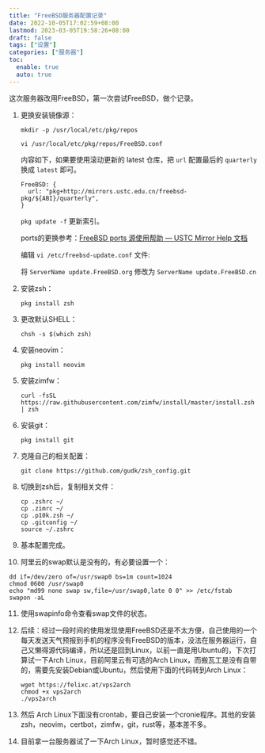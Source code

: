 ```yaml
---
title: "FreeBSD服务器配置记录"
date: 2022-10-05T17:02:59+08:00
lastmod: 2023-03-05T19:58:26+08:00
draft: false
tags: ["设置"]
categories: ["服务器"]
toc:
  enable: true
  auto: true
---
```


这次服务器改用FreeBSD，第一次尝试FreeBSD，做个记录。

1. 更换安装镜像源：

   `mkdir -p /usr/local/etc/pkg/repos`

   `vi /usr/local/etc/pkg/repos/FreeBSD.conf`

   内容如下，如果要使用滚动更新的 latest 仓库，把 `url` 配置最后的 `quarterly` 换成 `latest` 即可。

   ```
   FreeBSD: {
     url: "pkg+http://mirrors.ustc.edu.cn/freebsd-pkg/${ABI}/quarterly",
   }
   ```

   `pkg update -f` 更新索引。

   ports的更换参考：[FreeBSD ports 源使用帮助 — USTC Mirror Help 文档](https://mirrors.ustc.edu.cn/help/freebsd-ports.html)

   编辑 `vi /etc/freebsd-update.conf` 文件:

   将 `ServerName update.FreeBSD.org` 修改为 `ServerName update.FreeBSD.cn`


2. 安装zsh：

   `pkg install zsh`

3. 更改默认SHELL：

   `chsh -s $(which zsh)`

4. 安装neovim：

   `pkg install neovim`

5. 安装zimfw：

   `curl -fsSL https://raw.githubusercontent.com/zimfw/install/master/install.zsh | zsh`

6. 安装git：

   `pkg install git`

7. 克隆自己的相关配置：

   `git clone https://github.com/gudk/zsh_config.git`

8. 切换到zsh后，复制相关文件：

   ```
   cp .zshrc ~/
   cp .zimrc ~/
   cp .p10k.zsh ~/
   cp .gitconfig ~/
   source ~/.zshrc
   ```

9. 基本配置完成。

10. 阿里云的swap默认是没有的，有必要设置一个：

   ```
   dd if=/dev/zero of=/usr/swap0 bs=1m count=1024
   chmod 0600 /usr/swap0
   echo "md99 none swap sw,file=/usr/swap0,late 0 0" >> /etc/fstab
   swapon -aL
   ```

11. 使用swapinfo命令查看swap文件的状态。

12. 后续：经过一段时间的使用发现使用FreeBSD还是不太方便，自己使用的一个每天发送天气预报到手机的程序没有FreeBSD的版本，没法在服务器运行，自己又懒得源代码编译，所以还是回到Linux，以前一直是用Ubuntu的，下次打算试一下Arch Linux，目前阿里云有可选的Arch Linux，而搬瓦工是没有自带的，需要先安装Debian或Ubuntu，然后使用下面的代码转到Arch Linux：

    ```
    wget https://felixc.at/vps2arch
    chmod +x vps2arch
    ./vps2arch
    ```

13. 然后 Arch Linux下面没有crontab，要自己安装一个cronie程序。其他的安装zsh，neovim，certbot，zimfw，git，rust等，基本差不多。
14. 目前拿一台服务器试了一下Arch Linux，暂时感觉还不错。
